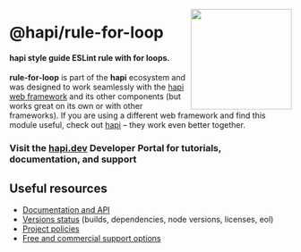 <a href="https://hapi.dev"><img src="https://raw.githubusercontent.com/hapijs/assets/master/images/family.png" width="180px" align="right" /></a>

# @hapi/rule-for-loop

#### hapi style guide ESLint rule with for loops.

**rule-for-loop** is part of the **hapi** ecosystem and was designed to work seamlessly with the [hapi web framework](https://hapi.dev) and its other components (but works great on its own or with other frameworks). If you are using a different web framework and find this module useful, check out [hapi](https://hapi.dev) – they work even better together.

### Visit the [hapi.dev](https://hapi.dev) Developer Portal for tutorials, documentation, and support

## Useful resources

- [Documentation and API](https://hapi.dev/family/rule-for-loop/)
- [Versions status](https://hapi.dev/resources/status/#rule-for-loop) (builds, dependencies, node versions, licenses, eol)
- [Project policies](https://hapi.dev/policies/)
- [Free and commercial support options](https://hapi.dev/support/)
